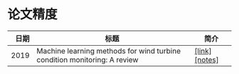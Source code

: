 # 论文精度

| 日期 | 标题 | 简介 |
| --: | -- | -- |
| 2019 | Machine learning methods for wind turbine condition monitoring: A review | [[link]](https://www.sciencedirect.com/science/article/pii/S096014811831231X)[[notes]](./paper/Machine-learning-methods-for-wind-turbine-condition-monitoring:-A-review.md) |
